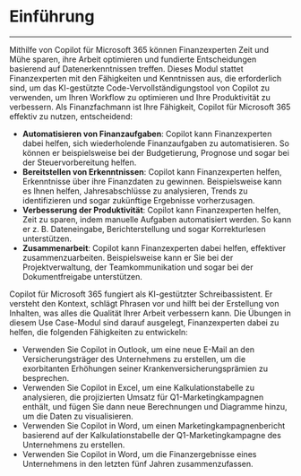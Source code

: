 # Einführung
---
Mithilfe von Copilot für Microsoft 365 können Finanzexperten Zeit und Mühe sparen, ihre Arbeit optimieren und fundierte Entscheidungen basierend auf Datenerkenntnissen treffen. Dieses Modul stattet Finanzexperten mit den Fähigkeiten und Kenntnissen aus, die erforderlich sind, um das KI-gestützte Code-Vervollständigungstool von Copilot zu verwenden, um Ihren Workflow zu optimieren und Ihre Produktivität zu verbessern. Als Finanzfachmann ist Ihre Fähigkeit, Copilot für Microsoft 365 effektiv zu nutzen, entscheidend:

 -  **Automatisieren von Finanzaufgaben**: Copilot kann Finanzexperten dabei helfen, sich wiederholende Finanzaufgaben zu automatisieren. So können er beispielsweise bei der Budgetierung, Prognose und sogar bei der Steuervorbereitung helfen.
 -  **Bereitstellen von Erkenntnissen**: Copilot kann Finanzexperten helfen, Erkenntnisse über ihre Finanzdaten zu gewinnen. Beispielsweise kann es Ihnen helfen, Jahresabschlüsse zu analysieren, Trends zu identifizieren und sogar zukünftige Ergebnisse vorherzusagen.
 -  **Verbesserung der Produktivität**: Copilot kann Finanzexperten helfen, Zeit zu sparen, indem manuelle Aufgaben automatisiert werden. So kann er z. B. Dateneingabe, Berichterstellung und sogar Korrekturlesen unterstützen.
 -  **Zusammenarbeit**: Copilot kann Finanzexperten dabei helfen, effektiver zusammenzuarbeiten. Beispielsweise kann er Sie bei der Projektverwaltung, der Teamkommunikation und sogar bei der Dokumentfreigabe unterstützen.

Copilot für Microsoft 365 fungiert als KI-gestützter Schreibassistent. Er versteht den Kontext, schlägt Phrasen vor und hilft bei der Erstellung von Inhalten, was alles die Qualität Ihrer Arbeit verbessern kann. Die Übungen in diesem Use Case-Modul sind darauf ausgelegt, Finanzexperten dabei zu helfen, die folgenden Fähigkeiten zu entwickeln:

 -  Verwenden Sie Copilot in Outlook, um eine neue E-Mail an den Versicherungsträger des Unternehmens zu erstellen, um die exorbitanten Erhöhungen seiner Krankenversicherungsprämien zu besprechen.
 -  Verwenden Sie Copilot in Excel, um eine Kalkulationstabelle zu analysieren, die projizierten Umsatz für Q1-Marketingkampagnen enthält, und fügen Sie dann neue Berechnungen und Diagramme hinzu, um die Daten zu visualisieren.
 -  Verwenden Sie Copilot in Word, um einen Marketingkampagnenbericht basierend auf der Kalkulationstabelle der Q1-Marketingkampagne des Unternehmens zu erstellen.
 -  Verwenden Sie Copilot in Word, um die Finanzergebnisse eines Unternehmens in den letzten fünf Jahren zusammenzufassen.
